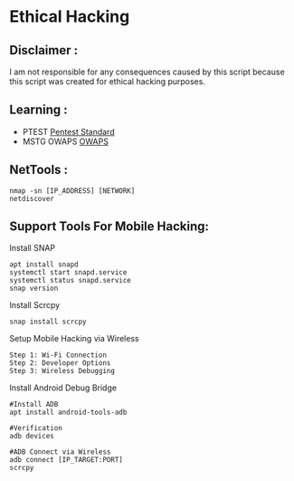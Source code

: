 # Ethical Hacking
Disclaimer :
---
I am not responsible for any consequences caused by this script because this script was created for ethical hacking purposes.

Learning :
---
- PTEST [Pentest Standard](http://www.pentest-standard.org/index.php/PTES_Technical_Guidelines)
- MSTG OWAPS [OWAPS](https://owasp.org/www-project-web-security-testing-guide/latest/3-The_OWASP_Testing_Framework/1-Penetration_Testing_Methodologies#owasp-testing-guides)

NetTools :
---
```
nmap -sn [IP_ADDRESS] [NETWORK]
netdiscover
```
Support Tools For Mobile Hacking:
---
Install SNAP
```
apt install snapd
systemctl start snapd.service
systemctl status snapd.service
snap version
```
Install Scrcpy
```
snap install scrcpy
```
Setup Mobile Hacking via Wireless
```
Step 1: Wi-Fi Connection
Step 2: Developer Options
Step 3: Wireless Debugging
```
Install Android Debug Bridge
```
#Install ADB
apt install android-tools-adb

#Verification
adb devices

#ADB Connect via Wireless
adb connect [IP_TARGET:PORT]
scrcpy
```
